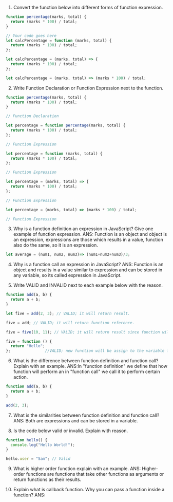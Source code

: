 1. Convert the function below into different forms of function expression.

```js
function percentage(marks, total) {
  return (marks * 100) / total;
}

// Your code goes here
let calcPercentage = function (marks, total) {
  return (marks * 100) / total;
};

let calcPercentage = (marks, total) => {
  return (marks * 100) / total;
};

let calcPercentage = (marks, total) => (marks * 100) / total;
```

2. Write Function Declaration or Function Expression next to the function.

```js
function percentage(marks, total) {
  return (marks * 100) / total;
}

// Function Declaration 
```

```js
let percentage = function percentage(marks, total) {
  return (marks * 100) / total;
};

// Function Expression
```

```js
let percentage = function (marks, total) {
  return (marks * 100) / total;
};

// Function Expression
```

```js
let percentage = (marks, total) => {
  return (marks * 100) / total;
};

// Function Expression
```

```js
let percentage = (marks, total) => (marks * 100) / total;

// Function Expression
```

3. Why is a function definition an expression in JavaScript? Give one example of function expression.
ANS:  Function is an object and object is an expression, expressions are those which results in a value, function also do the same, so it is an expression.

```js
let average = (num1, num2, num3)=> (num1+num2+num3)/3;

```

4. Why is a function call an expression in JavaScript?
ANS: Function is an object and results in a value similar to expression and can be stored in any variable, so its called expression in JavaScript.



5. Write VALID and INVALID next to each example below with the reason.

```js
function add(a, b) {
  return a + b;
}

let five = add(2, 3); // VALID; it will return result.

five = add; // VALID; it will return function reference.

five = five(10, 11); // VALID; it will return result since function will assign to variable five.

five = function () {
  return "Hello";
};               //VALID; new function will be assign to the variable five. 
```


6. What is the difference between function definition and function call? Explain with an example.
ANS:In "function definition" we define that how function will perform an in "function call" we call it to perform certain action.

```js
function add(a, b) {
  return a + b;
}

add(2, 3);
```

7. What is the similarities between function definition and function call?
ANS: Both are expressions and can be stored in a variable.

8. Is the code below valid or invalid. Explain with reason.


```js
function hello() {
  console.log("Hello World!");
}

hello.user = "Sam"; // Valid 
```

9. What is higher order function explain with an example.
ANS: Higher-order functions are functions that take other functions as arguments or return functions as their results.

10. Explain what is callback function. Why you can pass a function inside a function?
ANS: